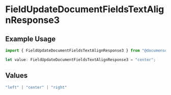 # FieldUpdateDocumentFieldsTextAlignResponse3

## Example Usage

```typescript
import { FieldUpdateDocumentFieldsTextAlignResponse3 } from "@documenso/sdk-typescript/models/operations";

let value: FieldUpdateDocumentFieldsTextAlignResponse3 = "center";
```

## Values

```typescript
"left" | "center" | "right"
```